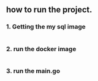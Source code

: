 ## how to run the project.
### 1. Getting the my sql image
``` bash docker pull mysql:latest
```
### 2. run the docker image
``` bash docker run --name mysql-container -e MYSQL_ROOT_PASSWORD=rootpassword -e MYSQL_DATABASE=testdb -p 3306:3306 -d mysql:latest
```
### 3. run the main.go
``` bash go run main.go
```
